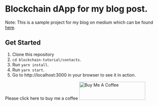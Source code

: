 # Blockchain dApp for my blog post.

Note: This is a sample project for my blog on medium which can be found [here](https://betterprogramming.pub/blockchain-introduction-using-real-world-dapp-react-solidity-web3-js-546471419955).

## Get Started
1. Clone this repository
2. `cd blockchain-tutorial/contacts`.
3. Run `yarn install`.
3. Run `yarn start`.
4. Go to http://localhost:3000 in your browser to see it in action.

Please click here to buy me a coffee <a href="https://www.buymeacoffee.com/zafarsaleem" target="_blank"><img src="https://cdn.buymeacoffee.com/buttons/v2/default-yellow.png" alt="Buy Me A Coffee" style="height: 60px !important;width: 217px !important;" ></a>
